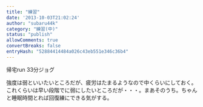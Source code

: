 ```yaml
---
title: "練習"
date: '2013-10-03T21:02:24'
author: "subaru44k"
category: "練習(中)"
status: "publish"
allowComments: true
convertBreaks: false
entryHash: "52884414484a026c43eb551e346c36b4"
---
```

帰宅run
33分ジョグ

強度は弱といいたいところだが、疲労はたまるようなので中くらいにしておく。
これくらいは早い段階でに弱にしたいところだが・・・。まあそのうち。ちゃんと睡眠時間とれば回復練にできる気がする。
